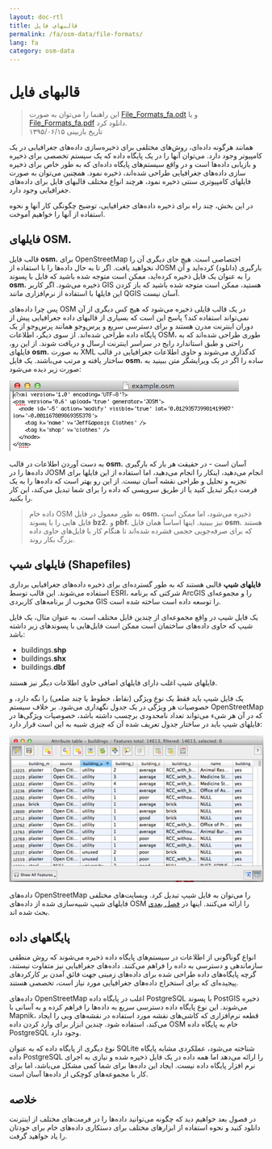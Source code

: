 ```yaml
---
layout: doc-rtl
title: قالبهای فایل
permalink: /fa/osm-data/file-formats/
lang: fa
category: osm-data
---
```


قالبهای فایل
=============

> این راهنما را می‌توان به صورت [File_Formats_fa.odt](/files/File_Formats_fa.odt) و یا [File_Formats_fa.pdf](/files/File_Formats_fa.pdf) دانلود کرد.  
تاریخ بازبینی ۱۳۹۵/۰۶/۱۵

همانند هرگونه داده‌ای، روش‌های مختلفی برای ذخیره‌سازی داده‌های جغرافیایی در یک کامپیوتر وجود دارد. می‌توان آنها را در یک پایگاه داده که یک سیستم تخصصی برای ذخیره و بازیابی داده‌ها است و در واقع سیستم‌های پایگاه داده‌ای که به طور خاص برای ذخیره سازی داده‌های جغرافیایی طراحی شده‌اند، ذخیره نمود. همچنین می‌توان به صورت فایلهای کامپیوتری سنتی ذخیره نمود، هرچند انواع مختلف قالبهای فایل برای داده‌های جغرافیایی وجود دارد.  

در این بخش، چند راه برای ذخیره داده‌های جغرافیایی، توضیح چگونگی کار آنها و نحوه استفاده از آنها را خواهیم آموخت.  

فایلهای OSM.
-----------

قالب فایل **osm.** برای OpenStreetMap اختصاصی است. هیچ جای دیگری آن را نخواهید یافت. اگر تا به حال داده‌ها را با استفاده از JOSM بارگیری (دانلود) کرده‌اید و آن را به عنوان یک فایل ذخیره کرده‌اید، ممکن است متوجه شده باشید که فایل با پسوند **osm.** ذخیره می‌شود. اگر کاربر GIS هستید، ممکن است متوجه شده باشید که باز کزدن این فایلها با استفاده از نرم‌افزاری مانند QGIS آسان نیست.  

پس چرا داده‌های OSM در یک قالب فایلی ذخیره می‌شود که هیچ کس دیگری از آن نمی‌تواند استفاده کند؟ پاسخ این است که بسیاری از ‌قالبهای داده جغرافیایی پیش از دوران اینترنت مدرن هستند و برای دسترسی سریع و پرس‌وجو همانند پرس‌وجو از یک پایگاه داده طراحی شده‌اند. از سوی دیگر، اطلاعات OSM،  طوری طراحی شده‌اند که به راحتی و طبق استاندارد رایج در سراسر اینترنت ارسال و دریافت شوند. از این رو، فایلهای **osm.** به صورت XML کدگذاری می‌شوند و حاوی اطلاعات جغرافیایی در قالب ساختار یافته و مرتب می‌باشند. یک فایل **osm.** ساده را اگر در یک ویرایشگر متن ببینید به صورت زیر دیده می‌شود:  

![Sample OSM XML file][]

به دست آوردن اطلاعات در قالب **osm.** آسان است - در حقیقت هر بار که بارگیری داده‌ها را در JOSM انجام می‌دهید، اینکار را انجام می‌دهید، اما استفاده از این فایلها برای تجزیه و تحلیل و طراحی نقشه آسان نیست. از این رو بهتر است که داده‌ها را به یک فرمت دیگر تبدیل کنید یا از طریق سرویسی که داده را برای شما تبدیل می‌کند، این کار را بکنید.  

> داده خام OSM به طور معمول در فایل **osm.** ذخیره می‌شود، اما ممکن است فایل هایی را با پسوند **bz2.** و **pbf.** نیز ببینید. اینها اساساْ همان فایل **osm.** هستند که برای صرفه‌جویی حجمی فشرده شده‌اند تا هنگام کار با فایل‌های حاوی داده بزرگ بکار روند.  

فایلهای شیپ (Shapefiles)
----------

**فایلهای شیپ** قالبی هستند که به طور گسترده‌ای برای ذخیره داده‌های جغرافیایی برداری استفاده می‌شوند. این قالب توسط ESRI، شرکتی که برنامه ArcGIS را و مجموعه‌ای محبوب از برنامه‌های کاربردی GIS را توسعه داده است ساخته شده است.  

یک فایل شیپ در واقع مجموعه‌ای از چندین فایل مختلف است. به عنوان مثال، یک فایل شیپ که حاوی داده‌های ساختمان است ممکن است فایل‌هایی با پسوندهای زیر داشته باشد:  

-	buildings.**shp**
-	buildings.**shx**
-	buildings.**dbf**

فایلهای شیپ اغلب دارای فایلهای اضافی حاوی اطلاعات دیگر نیز هستند.  

یک فایل شیپ باید فقط یک نوع ویژگی (نقاط، خطوط یا چند ضلعی) را نگه دارد، و خصوصیات هر ویژگی در یک جدول نگهداری می‌شود. بر خلاف سیستم OpenStreetMap که در آن هر شیء می‌تواند تعداد نامحدودی برچسب داشته باشد، خصوصیات ویژگی‌ها در فایلهای شیپ باید در ساختار جدول تعریف شده آن که چیزی شبیه به این است قرار دارد:  

![Shapefile attributes][]

داده‌های OpenStreetMap را می‌توان به فایل شیپ تبدیل کرد. وبسایت‌های مختلفی فایلهای شیپ شبیه‌سازی شده از داده‌های OSM را ارائه می‌کنند. اینها در [فصل بعدی](/fa/osm-data/getting-data) بحث شده اند.  

پایگاههای داده
---------

انواع گوناگونی از اطلاعات در سیستم‌های پایگاه داده ذخیره می‌شوند که روش منطقی سازماندهی و دسترسی به داده را فراهم می‌کنند. داده‌های جغرافیایی نیز متفاوت نیستند، گرچه پایگاه‌های داده طراحی شده برای داده‌های زمینی جهت فائق آمدن بر کارکردهای پیجیده‌ای که برای استخراج داده‌های جغرافیایی مورد نیاز است، تخصصی هستند.  

داده‌های OpenStreetMap اغلب در پایگاه داده PostgreSQL با پسوند PostGIS ذخیره می‌شوند. این نوع پایگاه داده دسترسی سریع به داده‌ها را فراهم کرده و به آسانی با Mapnik، قطعه نرم‌افزاری که کاشی‌های نقشه مورد استفاده در نقشه‌های وبی را ایجاد می‌کند، استفاده شود. چندین ابزار برای وارد کردن داده OSM خام به پایگاه داده PostgreSQL وجود دارد.  

نوع دیگری از پایگاه داده که به عنوان SQLite شناخته می‌شود، عملکردی مشابه پایگاه داده PostgreSQL را ارائه می‌دهد اما همه داده در یک فایل ذخیره شده و نیازی به اجرای نرم افزار پایگاه داده نیست. ایجاد این داده‌ها برای شما کمی مشکل می‌باشد، اما برای کار با مجموعه‌های کوچکی از داده‌ها آسان است.  

خلاصه
-------

در فصول بعد خواهیم دید که چگونه می‌توانید داده‌ها را در فرمت‌های مختلف از اینترنت دانلود کنید و نحوه استفاده از ابزارهای مختلف برای دستکاری داده‌های خام برای خودتان را یاد خواهید گرفت.  


[Sample OSM XML file]: /images/osm-data/example_osm.png
[Shapefile attributes]: /images/osm-data/shapefile_attributes.png